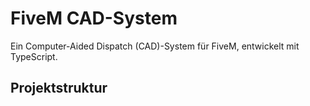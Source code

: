 # FiveM CAD-System

Ein Computer-Aided Dispatch (CAD)-System für FiveM, entwickelt mit TypeScript.

## Projektstruktur
